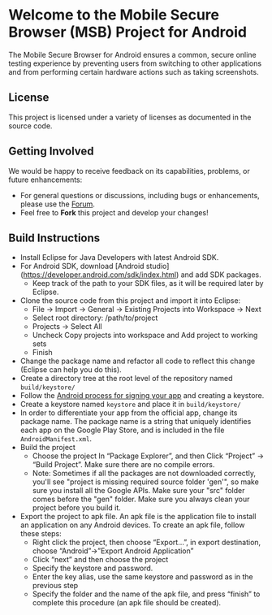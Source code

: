 # Welcome to the Mobile Secure Browser (MSB) Project for Android
The Mobile Secure Browser for Android ensures a common, secure online testing experience by preventing users from switching to other applications and from performing certain hardware actions such as taking screenshots.

## License ##
This project is licensed under a variety of licenses as documented in the source code.

## Getting Involved ##
We would be happy to receive feedback on its capabilities, problems, or future enhancements:

* For general questions or discussions, including bugs or enhancements, please use the [Forum](http://forum.smarterbalanced.org/viewforum.php?f=17).
* Feel free to **Fork** this project and develop your changes!

## Build Instructions
* Install Eclipse for Java Developers with latest Android SDK.
* For Android SDK, download [Android studio] (https://developer.android.com/sdk/index.html) and add SDK packages.
    * Keep track of the path to your SDK files, as it will be required later by Eclipse.
* Clone the source code from this project and import it into Eclipse:
    * File → Import → General → Existing Projects into Workspace → Next
    * Select root directory: /path/to/project
    * Projects → Select All
    * Uncheck Copy projects into workspace and Add project to working sets
    * Finish
* Change the package name and refactor all code to reflect this change (Eclipse can help you do this).
* Create a directory tree at the root level of the repository named `build/keystore/`
* Follow the [Android process for signing your app](http://developer.android.com/tools/publishing/app-signing.html) and creating a keystore.
* Create a keystore named `keystore` and place it in `build/keystore/`
* In order to differentiate your app from the official app, change its package name. The package name is a string that uniquely identifies each app on the Google Play Store, and is included in the file `AndroidManifest.xml`.
* Build the project
    * Choose the project In “Package Explorer”, and then Click “Project” -> “Build Project”. Make sure there are no compile errors.
    * Note: Sometimes if all the packages are not downloaded correctly, you'll see "project is missing required source folder 'gen'", so make sure you install all the Google APIs. Make sure your "src" folder comes before the "gen" folder. Make sure you always clean your project before you build it.
* Export the project to apk file. An apk file is the application file to install an application on any Android devices. To create an apk file, follow these steps:
    * Right click the project, then choose “Export…”, in export destination, choose “Android”->”Export Android Application”
    * Click “next” and then choose the project
    * Specify the keystore and password.
    * Enter the key alias, use the same keystore and password as in the previous step
    * Specify the folder and the name of the apk file, and press “finish” to complete this procedure (an apk file should be created).